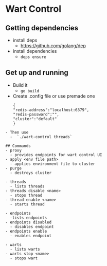 # Wart Control

## Getting dependencies
- install deps
  - https://github.com/golang/dep
- install dependencies
  - `deps ensure`

## Get up and running
- Build it
  - `go build`
- Create .config file or use premade one
  ```
  {
  "redis-address":"localhost:6379",
  "redis-password":"",
  "cluster":"default"
  }
```
- Then use
  -  `./wart-control threads`

## Commands
- proxy
  - provides endpoints for wart control UI
- apply <env file path>
  - applies environment file to cluster
- purge
  - destroys cluster

- threads
  - lists threads
- threads disable <name>
  - stops thread
- thread enable <name>
  - starts thread

- endpoints
  -lists endpoints
- endpoints disabled
  - disables endpoint
- endpoints enable
  - enables endpoint

- warts
  - lists warts
- warts stop <name>
  - stops wart
